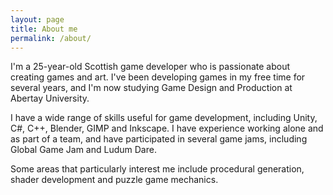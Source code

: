 ```yaml
---
layout: page
title: About me
permalink: /about/
---
```


I'm a 25-year-old Scottish game developer who is passionate about creating games and art. I've been developing games in my free time for several years, and I'm now studying Game Design and Production at Abertay University.

I have a wide range of skills useful for game development, including Unity, C#, C++, Blender, GIMP and Inkscape. I have experience working alone and as part of a team, and have participated in several game jams, including Global Game Jam and Ludum Dare.

Some areas that particularly interest me include procedural generation, shader development and puzzle game mechanics.
